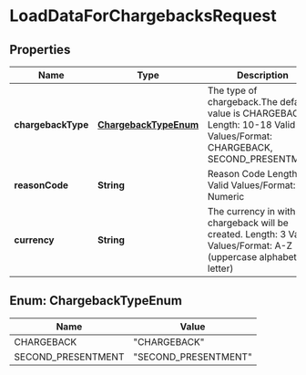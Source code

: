 

# LoadDataForChargebacksRequest

## Properties

Name | Type | Description | Notes
------------ | ------------- | ------------- | -------------
**chargebackType** | [**ChargebackTypeEnum**](#ChargebackTypeEnum) | The type of chargeback.The default value is CHARGEBACK   Length: 10-18   Valid Values/Format: CHARGEBACK, SECOND_PRESENTMENT | 
**reasonCode** | **String** | Reason Code    Length: 4   Valid Values/Format: Numeric |  [optional]
**currency** | **String** | The currency in with the chargeback will be created.   Length: 3   Valid Values/Format: A-Z (uppercase alphabetic letter) |  [optional]



## Enum: ChargebackTypeEnum

Name | Value
---- | -----
CHARGEBACK | &quot;CHARGEBACK&quot;
SECOND_PRESENTMENT | &quot;SECOND_PRESENTMENT&quot;



